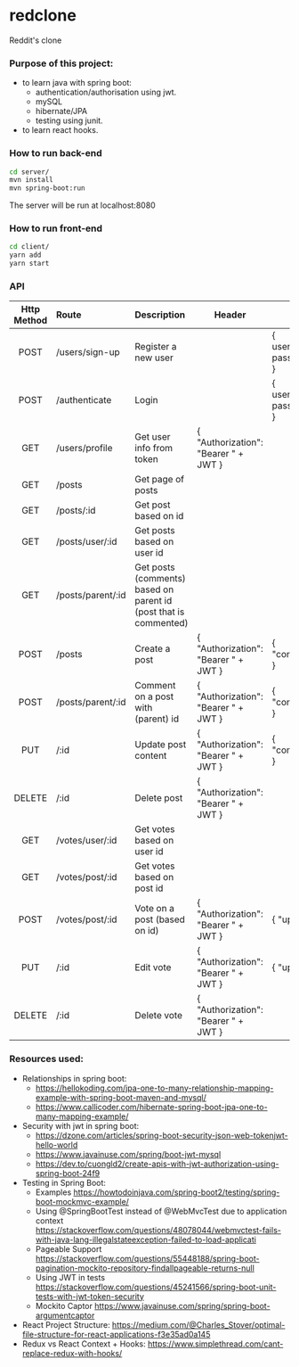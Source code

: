 # redclone
Reddit's clone

### Purpose of this project:
- to learn java with spring boot:
  - authentication/authorisation using jwt.
  - mySQL
  - hibernate/JPA
  - testing using junit.
- to learn react hooks.

### How to run back-end
```bash
cd server/
mvn install
mvn spring-boot:run
```
The server will be run at localhost:8080

### How to run front-end
```bash
cd client/
yarn add
yarn start
```

### API
|Http Method|Route|Description|Header|Body|Response|
|:-:|:-|:-|-|-|-|
|POST|/users/sign-up|Register a new user||{ username:string, password:string }
|POST|/authenticate|Login||{ username:string, password:string }|JWT for auth
|GET|/users/profile|Get user info from token|{ "Authorization": "Bearer " + JWT }||User info
|GET|/posts|Get page of posts|||Page of posts
|GET|/posts/:id|Get post based on id|||The post
|GET|/posts/user/:id|Get posts based on user id|||Page of posts
|GET|/posts/parent/:id|Get posts (comments) based on parent id (post that is commented)|||Page of posts
|POST|/posts|Create a post|{ "Authorization": "Bearer " + JWT }|{ "content":string }|The created post
|POST|/posts/parent/:id|Comment on a post with (parent) id|{ "Authorization": "Bearer " + JWT }|{ "content":string }|The created post (commment)
|PUT|/:id|Update post content|{ "Authorization": "Bearer " + JWT }|{ "content":string }|The updated post
|DELETE|/:id|Delete post|{ "Authorization": "Bearer " + JWT }|
|GET|/votes/user/:id|Get votes based on user id|||List of votes
|GET|/votes/post/:id|Get votes based on post id|||List of votes
|POST|/votes/post/:id|Vote on a post (based on id)|{ "Authorization": "Bearer " + JWT }|{ "up":boolean }|The created vote
|PUT|/:id|Edit vote|{ "Authorization": "Bearer " + JWT }|{ "up":boolean }|The edited vote
|DELETE|/:id|Delete vote|{ "Authorization": "Bearer " + JWT }

### Resources used:
- Relationships in spring boot:
  - https://hellokoding.com/jpa-one-to-many-relationship-mapping-example-with-spring-boot-maven-and-mysql/
  - https://www.callicoder.com/hibernate-spring-boot-jpa-one-to-many-mapping-example/
- Security with jwt in spring boot:
  - https://dzone.com/articles/spring-boot-security-json-web-tokenjwt-hello-world
  - https://www.javainuse.com/spring/boot-jwt-mysql
  - https://dev.to/cuongld2/create-apis-with-jwt-authorization-using-spring-boot-24f9
- Testing in Spring Boot:
  - Examples https://howtodoinjava.com/spring-boot2/testing/spring-boot-mockmvc-example/
  - Using @SpringBootTest instead of @WebMvcTest due to application context https://stackoverflow.com/questions/48078044/webmvctest-fails-with-java-lang-illegalstateexception-failed-to-load-applicati
  - Pageable Support https://stackoverflow.com/questions/55448188/spring-boot-pagination-mockito-repository-findallpageable-returns-null
  - Using JWT in tests https://stackoverflow.com/questions/45241566/spring-boot-unit-tests-with-jwt-token-security
  - Mockito Captor https://www.javainuse.com/spring/spring-boot-argumentcaptor
- React Project Structure: https://medium.com/@Charles_Stover/optimal-file-structure-for-react-applications-f3e35ad0a145
- Redux vs React Context + Hooks: https://www.simplethread.com/cant-replace-redux-with-hooks/